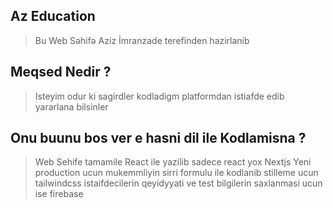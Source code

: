 ## Az Education

> Bu Web Səhifə Aziz İmranzade terefinden hazirlanib

## Meqsed Nedir ?

> Isteyim odur ki sagirdler kodladigm platformdan istiafde edib yararlana bilsinler

## Onu buunu bos ver e hasni dil ile Kodlamisna ?

> Web Sehife tamamile React ile yazilib sadece react yox Nextjs Yeni production ucun mukemmliyin sirri formulu ile kodlanib stilleme ucun tailwindcss istaifdecilerin qeyidyyati ve test bilgilerin saxlanmasi ucun ise firebase
